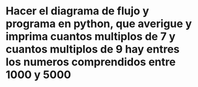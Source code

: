 # Hacer el diagrama de flujo y programa en python, que averigue y imprima cuantos multiplos de 7 y cuantos multiplos de 9 hay entres los numeros comprendidos entre 1000 y 5000